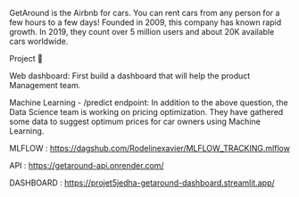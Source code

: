 
GetAround is the Airbnb for cars. You can rent cars from any person for a few hours to a few days! Founded in 2009, this company has known rapid growth. In 2019, they count over 5 million users and about 20K available cars worldwide.

Project 🚧

Web dashboard:
First build a dashboard that will help the product Management team.

Machine Learning - /predict endpoint: 
In addition to the above question, the Data Science team is working on pricing optimization. They have gathered some data to suggest optimum prices for car owners using Machine Learning.



MLFLOW : https://dagshub.com/Rodelinexavier/MLFLOW_TRACKING.mlflow

API : https://getaround-api.onrender.com/

DASHBOARD : https://projet5jedha-getaround-dashboard.streamlit.app/
